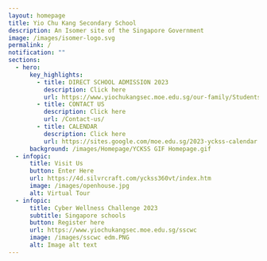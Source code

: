 ```yaml
---
layout: homepage
title: Yio Chu Kang Secondary School
description: An Isomer site of the Singapore Government
image: /images/isomer-logo.svg
permalink: /
notification: ""
sections:
  - hero:
      key_highlights:
        - title: DIRECT SCHOOL ADMISSION 2023
          description: Click here
          url: https://www.yiochukangsec.moe.edu.sg/our-family/Students/Direct-School-Admission/
        - title: CONTACT US
          description: Click here
          url: /Contact-us/
        - title: CALENDAR
          description: Click here
          url: https://sites.google.com/moe.edu.sg/2023-yckss-calendar
      background: /images/Homepage/YCKSS GIF Homepage.gif
  - infopic:
      title: Visit Us
      button: Enter Here
      url: https://4d.silvrcraft.com/yckss360vt/index.htm
      image: /images/openhouse.jpg
      alt: Virtual Tour
  - infopic:
      title: Cyber Wellness Challenge 2023
      subtitle: Singapore schools
      button: Register here
      url: https://www.yiochukangsec.moe.edu.sg/sscwc
      image: /images/sscwc edm.PNG
      alt: Image alt text
---
```

